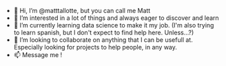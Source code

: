 - 👋 Hi, I’m @matttallotte, but you can call me Matt
- 👀 I’m interested in a lot of things and always eager to discover and learn
- 🌱 I’m currently learning data science to make it my job. (I'm also trying to learn spanish, but I don't expect to find help here. Unless...?)
- 💞️ I’m looking to collaborate on anything that I can be usefull at. Especially looking for projects to help people, in any way.
- 📫 Message me !

<!---
matttallotte/matttallotte is a ✨ special ✨ repository because its `README.md` (this file) appears on your GitHub profile.
You can click the Preview link to take a look at your changes.
--->
